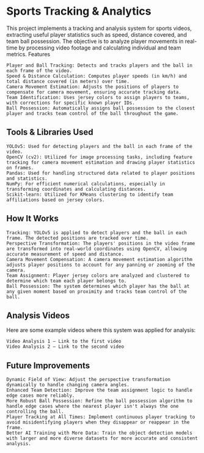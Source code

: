 # Sports Tracking & Analytics

This project implements a tracking and analysis system for sports videos, extracting useful player statistics such as speed, distance covered, and team ball possession. The objective is to analyze player movements in real-time by processing video footage and calculating individual and team metrics.
Features

    Player and Ball Tracking: Detects and tracks players and the ball in each frame of the video.
    Speed & Distance Calculation: Computes player speeds (in km/h) and total distance covered (in meters) over time.
    Camera Movement Estimation: Adjusts the positions of players to compensate for camera movement, ensuring accurate tracking data.
    Team Identification: Uses jersey colors to assign players to teams, with corrections for specific known player IDs.
    Ball Possession: Automatically assigns ball possession to the closest player and tracks team control of the ball throughout the game.

## Tools & Libraries Used

    YOLOv5: Used for detecting players and the ball in each frame of the video.
    OpenCV (cv2): Utilized for image processing tasks, including feature tracking for camera movement estimation and drawing player statistics on frames.
    Pandas: Used for handling structured data related to player positions and statistics.
    NumPy: For efficient numerical calculations, especially in transforming coordinates and calculating distances.
    Scikit-learn: Utilized for KMeans clustering to identify team affiliations based on jersey colors.

## How It Works

    Tracking: YOLOv5 is applied to detect players and the ball in each frame. The detected positions are tracked over time.
    Perspective Transformation: The players' positions in the video frame are transformed into real-world coordinates using OpenCV, allowing accurate measurement of speed and distance.
    Camera Movement Compensation: A camera movement estimation algorithm adjusts player positions to account for any panning or zooming of the camera.
    Team Assignment: Player jersey colors are analyzed and clustered to determine which team each player belongs to.
    Ball Possession: The system determines which player has the ball at any given moment based on proximity and tracks team control of the ball.

## Analysis Videos

Here are some example videos where this system was applied for analysis:

    Video Analysis 1 – Link to the first video
    Video Analysis 2 – Link to the second video

## Future Improvements

    Dynamic Field of View: Adjust the perspective transformation dynamically to handle changing camera angles.
    Enhanced Team Detection: Improve the team assignment logic to handle edge cases more reliably.
    More Robust Ball Possession: Refine the ball possession algorithm to handle edge cases where the nearest player isn't always the one controlling the ball.
    Player Tracking at All Times: Implement continuous player tracking to avoid misidentifying players when they disappear or reappear in the frame.
    Better AI Training with More Data: Train the object detection models with larger and more diverse datasets for more accurate and consistent analysis.
